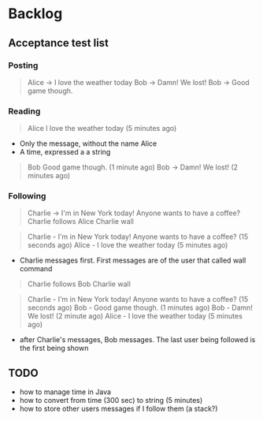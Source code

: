 # Backlog

## Acceptance test list

### Posting
 
> Alice -> I love the weather today
> Bob -> Damn! We lost!
> Bob -> Good game though.

### Reading

> Alice
> I love the weather today (5 minutes ago)

* Only the message, without the name Alice
* A time, expressed a a string

> Bob
> Good game though. (1 minute ago)
> Bob -> Damn! We lost! (2 minutes ago)

### Following

> Charlie -> I'm in New York today! Anyone wants to have a coffee?
> Charlie follows Alice
> Charlie wall

> Charlie - I'm in New York today! Anyone wants to have a coffee? (15 seconds ago)
> Alice - I love the weather today (5 minutes ago)

* Charlie messages first. First messages are of the user that called wall command

> Charlie follows Bob
> Charlie wall

> Charlie - I'm in New York today! Anyone wants to have a coffee? (15 seconds ago)
> Bob - Good game though. (1 minutes ago)
> Bob - Damn! We lost! (2 minute ago)
> Alice - I love the weather today (5 minutes ago)

* after Charlie's messages, Bob messages. The last user being followed is the first being shown

## TODO

* how to manage time in Java
* how to convert from time (300 sec) to string (5 minutes)
* how to store other users messages if I follow them (a stack?) 